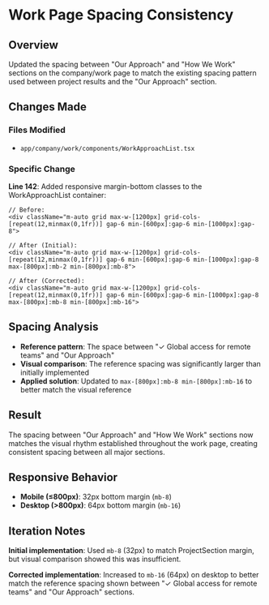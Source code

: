 # Work Page Spacing Consistency

## Overview
Updated the spacing between "Our Approach" and "How We Work" sections on the company/work page to match the existing spacing pattern used between project results and the "Our Approach" section.

## Changes Made

### Files Modified
- `app/company/work/components/WorkApproachList.tsx`

### Specific Change
**Line 142**: Added responsive margin-bottom classes to the WorkApproachList container:
```tsx
// Before:
<div className="m-auto grid max-w-[1200px] grid-cols-[repeat(12,minmax(0,1fr))] gap-6 min-[600px]:gap-6 min-[1000px]:gap-8">

// After (Initial):
<div className="m-auto grid max-w-[1200px] grid-cols-[repeat(12,minmax(0,1fr))] gap-6 min-[600px]:gap-6 min-[1000px]:gap-8 max-[800px]:mb-2 min-[800px]:mb-8">

// After (Corrected):
<div className="m-auto grid max-w-[1200px] grid-cols-[repeat(12,minmax(0,1fr))] gap-6 min-[600px]:gap-6 min-[1000px]:gap-8 max-[800px]:mb-8 min-[800px]:mb-16">
```

## Spacing Analysis
- **Reference pattern**: The space between "✓ Global access for remote teams" and "Our Approach"
- **Visual comparison**: The reference spacing was significantly larger than initially implemented
- **Applied solution**: Updated to `max-[800px]:mb-8 min-[800px]:mb-16` to better match the visual reference

## Result
The spacing between "Our Approach" and "How We Work" sections now matches the visual rhythm established throughout the work page, creating consistent spacing between all major sections.

## Responsive Behavior
- **Mobile (≤800px)**: 32px bottom margin (`mb-8`)
- **Desktop (>800px)**: 64px bottom margin (`mb-16`)

## Iteration Notes
**Initial implementation**: Used `mb-8` (32px) to match ProjectSection margin, but visual comparison showed this was insufficient.

**Corrected implementation**: Increased to `mb-16` (64px) on desktop to better match the reference spacing shown between "✓ Global access for remote teams" and "Our Approach" sections.